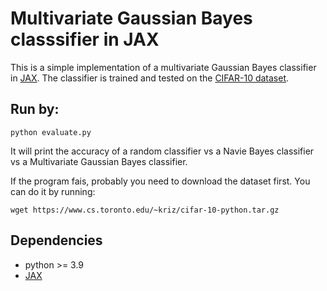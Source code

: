 # Multivariate Gaussian Bayes classsifier in JAX

This is a simple implementation of a multivariate Gaussian Bayes classifier in [JAX](https://github.com/google/jax).
The classifier is trained and tested on the [CIFAR-10 dataset](https://www.cs.toronto.edu/~kriz/cifar.html).
## Run by:
```
python evaluate.py
```
It will print the accuracy of a random classifier vs a Navie Bayes classifier vs a Multivariate Gaussian Bayes classifier.

If the program fais, probably you need to download the dataset first. You can do it by running:
```
wget https://www.cs.toronto.edu/~kriz/cifar-10-python.tar.gz
```

## Dependencies
- python >= 3.9
- [JAX](https://github.com/google/jax)

